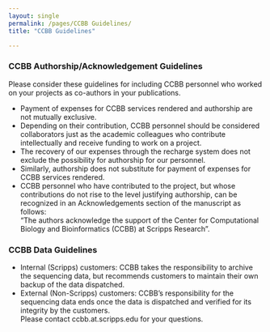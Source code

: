 ```yaml
--- 
layout: single
permalink: /pages/CCBB Guidelines/
title: "CCBB Guidelines"

---
```


### CCBB Authorship/Acknowledgement Guidelines
Please consider these guidelines for including CCBB personnel who worked on your projects as co-authors in your publications.  
- Payment of expenses for CCBB services rendered and authorship are not mutually exclusive. 
- Depending on their contribution, CCBB personnel should be considered collaborators just as the academic colleagues who contribute intellectually and receive funding to work on a project. 
- The recovery of our expenses through the recharge system does not exclude the possibility for authorship for our personnel. 
- Similarly, authorship does not substitute for payment of expenses for CCBB services rendered. 
- CCBB personnel who have contributed to the project, but whose contributions do not rise to the level justifying authorship, can be recognized in an Acknowledgements section of the manuscript as follows:  
“The authors acknowledge the support of the Center for Computational Biology and Bioinformatics (CCBB) at Scripps Research”.

### CCBB Data Guidelines
- Internal (Scripps) customers: CCBB takes the responsibility to archive the sequencing data, but recommends customers to maintain their own backup of the data dispatched.
- External (Non-Scripps) customers: CCBB’s responsibility for the sequencing data ends once the data is dispatched and verified for its integrity by the customers.  
Please contact ccbb.at.scripps.edu for your questions.
